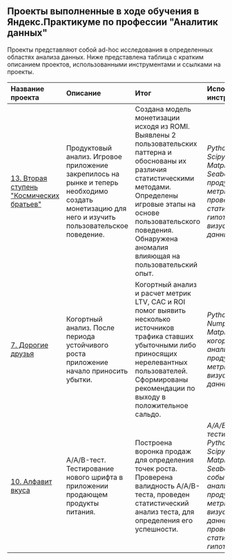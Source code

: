 ## Проекты выполненные в ходе обучения в Яндекс.Практикуме по профессии "Аналитик данных"

Проекты представляют собой ad-hoc исследования в определенных областях анализа данных. Ниже представлена таблица с кратким описанием проектов, использованными инструментами и ссылками на проекты.

| Название проекта | Описание | Итог | Используемые инструменты |
| :---------------------- | :---------------------- | :---------------------- | :---------------------- |
| [13. Вторая ступень "Космических братьев"](13-monetization-user_behavior) | Продуктовый анализ. Игровое приложение закрепилось на рынке и теперь необходимо создать монетизацию для него и изучить пользовательское поведение. | Создана модель монетизации исходя из ROMI. Выявлены 2 пользовательских паттерна и обоснованы их различия статистическими методами. Определены игровые этапы на основе пользовательского поведения. Обнаружена аномалия влияющая на пользовательский опыт. | *Python*, *Pandas*, *Scipy*, *Matplotlib*, *Seaborn*, *EDA*, *продуктовые метрики*, *проверка статистических гипотез*, *визуализация данных* |
| [7. Дорогие друзья](7-cohor_analysis-metrics) | Когортный анализ. После периода устойчивого роста приложение начало приносить убытки. | Когортный анализ и расчет метрик LTV, CAC и ROI помог выявить несколько источников трафика ставших убыточными либо приносящих нерелевантных пользователей. Сформированы рекомендации по выходу в положительное сальдо. | *Python*, *Pandas*, *Numpy*, *Matplotlib*, *когортный анализ*, *продуктовые метрики*, *визуализация данных* |
| [10. Алфавит вкуса](10-AAB-event_analytics-funnel) | A/A/B-тест. Тестирование нового шрифта в приложении продающем продукты питания. | Построена воронка продаж для определения точек роста. Проверена валидность A/A/B-теста, проведен статистический анализ теста, для определения его успешности. | *A/A/B-тестирование*, *Python*, *Pandas*, *Scipy*, *Matplotlib*, *Seaborn*, *Plotly*, *событийная аналитика*, *продуктовые метрики*, *визуализация данных*, *проверка статистических гипотез* |